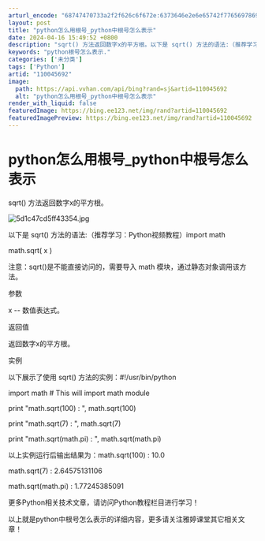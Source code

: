 ```yaml
---
arturl_encode: "68747470733a2f2f626c6f672e:6373646e2e6e65742f77656978696e5f33393835303134332f:61727469636c652f64657461696c732f313130303435363932"
layout: post
title: "python怎么用根号_python中根号怎么表示"
date: 2024-04-16 15:49:52 +0800
description: "sqrt() 方法返回数字x的平方根。以下是 sqrt() 方法的语法:（推荐学习：Python视频"
keywords: "python根号怎么表示."
categories: ['未分类']
tags: ['Python']
artid: "110045692"
image:
  path: https://api.vvhan.com/api/bing?rand=sj&artid=110045692
  alt: "python怎么用根号_python中根号怎么表示"
render_with_liquid: false
featuredImage: https://bing.ee123.net/img/rand?artid=110045692
featuredImagePreview: https://bing.ee123.net/img/rand?artid=110045692
---
```


# python怎么用根号\_python中根号怎么表示

sqrt() 方法返回数字x的平方根。

![5d1c47cd5ff43354.jpg](https://i-blog.csdnimg.cn/blog_migrate/2db0bda636b5031d75dd53f60fa9fba9.jpeg)

以下是 sqrt() 方法的语法:（推荐学习：Python视频教程）import math

math.sqrt( x )

注意：sqrt()是不能直接访问的，需要导入 math 模块，通过静态对象调用该方法。

参数

x -- 数值表达式。

返回值

返回数字x的平方根。

实例

以下展示了使用 sqrt() 方法的实例：#!/usr/bin/python

import math # This will import math module

print "math.sqrt(100) : ", math.sqrt(100)

print "math.sqrt(7) : ", math.sqrt(7)

print "math.sqrt(math.pi) : ", math.sqrt(math.pi)

以上实例运行后输出结果为：math.sqrt(100) : 10.0

math.sqrt(7) : 2.64575131106

math.sqrt(math.pi) : 1.77245385091

更多Python相关技术文章，请访问Python教程栏目进行学习！

以上就是python中根号怎么表示的详细内容，更多请关注雅婷课堂其它相关文章！